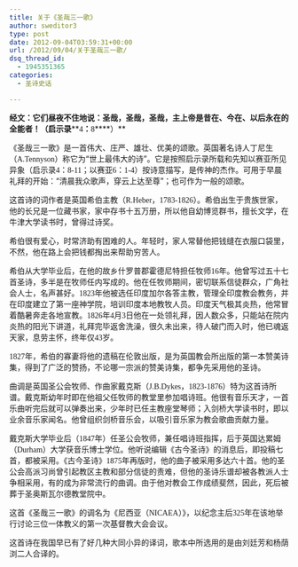 ```yaml
---
title: 关于《圣哉三一歌》
author: sweditor3
type: post
date: 2012-09-04T03:59:31+00:00
url: /2012/09/04/关于圣哉三一歌/
dsq_thread_id:
  - 1945351365
categories:
  - 圣诗史话

---
```

**经文：它们昼夜不住地说：圣哉，圣哉，圣哉，主上帝是昔在、今在、以后永在的全能者！（启示录****<span style="font-family: 'Times New Roman';">4</span>****：****<span style="font-family: 'Times New Roman';">8</span>****）**

《圣哉三一歌》是一首伟大、庄严、雄壮、优美的颂歌。英国著名诗人丁尼生（<span style="font-family: 'Times New Roman';">A.Tennyson</span>）称它为“世上最伟大的诗”。它是按照启示录所载和先知以赛亚所见异象（启示录<span style="font-family: 'Times New Roman';">4</span>：<span style="font-family: 'Times New Roman';">8-11</span>；以赛亚<span style="font-family: 'Times New Roman';">6</span>：<span style="font-family: 'Times New Roman';">1-4</span>）按诗意描写，是传神的杰作。可用于早晨礼拜的开始：“清晨我众歌声，穿云上达至尊”；也可作为一般的颂歌。

这首诗的词作者是英国希伯主教（<span style="font-family: 'Times New Roman';">R.Heber</span>，<span style="font-family: 'Times New Roman';">1783-1826</span>）。希伯出生于贵族世家，他的长兄是一位藏书家，家中存书十五万册，所以他自幼博览群书，擅长文学，在牛津大学读书时，曾得过诗奖。

希伯很有爱心，时常济助有困难的人。年轻时，家人常替他把钱缝在衣服口袋里，不然，他在路上会把钱都掏出来帮助穷苦人。

希伯从大学毕业后，在他的故乡什罗普郡霍德尼特担任牧师<span style="font-family: 'Times New Roman';">16</span>年。他曾写过五十七首圣诗，多半是在牧师任内写成的。他在任牧师期间，密切联系信徒群众，广角社会人士，名声甚好。<span style="font-family: 'Times New Roman';">1823</span>年他被选任印度加尔各答主教，管理全印度教会教务，并在印度建立了第一座神学院，培训印度本地教牧人员。印度天气极其炎热，他常冒着酷暑奔走各地宣教。<span style="font-family: 'Times New Roman';">1826</span>年<span style="font-family: 'Times New Roman';">4</span>月<span style="font-family: 'Times New Roman';">3</span>日他在一处领礼拜，因人数众多，只能站在院内炎热的阳光下讲道，礼拜完毕返舍洗澡，很久未出来，待人破门而入时，他已魂返天家，息劳主怀，终年仅<span style="font-family: 'Times New Roman';">43</span>岁。

<span style="font-family: 'Times New Roman';">1827</span>年，希伯的寡妻将他的遗稿在伦敦出版，是为英国教会所出版的第一本赞美诗集，得到了广泛的赞扬，不论哪一宗派的赞美诗集，都争先采用他的圣诗。

曲调是英国圣公会牧师、作曲家戴克斯（<span style="font-family: 'Times New Roman';">J.B.Dykes</span>，<span style="font-family: 'Times New Roman';">1823-1876</span>）特为这首诗所谱。戴克斯幼年时即在他祖父任牧师的教堂里参加唱诗班。他很有音乐天才，一首乐曲听完后就可以弹奏出来，少年时已任主教座堂琴师；入剑桥大学读书时，即以业余音乐家闻名。他曾组织剑桥音乐会，以吸引音乐家为教会歌曲贡献力量。

戴克斯大学毕业后（<span style="font-family: 'Times New Roman';">1847</span>年）任圣公会牧师，兼任唱诗班指挥，后于英国达累姆（<span style="font-family: 'Times New Roman';">Durham</span>）大学获音乐博士学位。他听说编辑《古今圣诗》的消息后，即投稿七首，都被采用。《古今圣诗》<span style="font-family: 'Times New Roman';">1875</span>年再版时，他的曲子被采用多达六十首。他的圣公会高派习尚曾引起教区主教和部分信徒的责难，但他的圣诗乐谱却被各教派人士争相采用，有的成为非常流行的曲调。由于他对教会工作成绩斐然，因此，死后被葬于圣奥斯瓦尔德教堂院中。

这首《圣哉三一歌》的调名为《尼西亚（<span style="font-family: 'Times New Roman';">NICAEA</span>）》，以纪念主后<span style="font-family: 'Times New Roman';">325</span>年在该地举行讨论三位一体教义的第一次基督教大会会议。

这首诗在我国早已有了好几种大同小异的译词，歌本中所选用的是由刘廷芳和杨荫浏二人合译的。